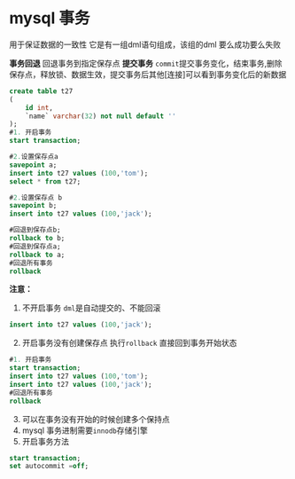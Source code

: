 # mysql 事务

用于保证数据的一致性 它是有一组dml语句组成，该组的dml 要么成功要么失败

**事务回退**
    回退事务到指定保存点
**提交事务** 
    `commit`提交事务变化，结束事务,删除保存点，释放锁、数据生效，提交事务后其他[连接]可以看到事务变化后的新数据   

```sql
create table t27
(
    id int,
    `name` varchar(32) not null default ''
);
#1. 开启事务
start transaction;

#2.设置保存点a
savepoint a;
insert into t27 values (100,'tom');
select * from t27;

#2.设置保存点 b
savepoint b;
insert into t27 values (100,'jack');

#回退到保存点b;
rollback to b;
#回退到保存点a;
rollback to a;
#回退所有事务
rollback
```
**注意：**
1. 不开启事务 `dml`是自动提交的、不能回滚
```sql
insert into t27 values (100,'jack');
```
2. 开启事务没有创建保存点 执行`rollback` 直接回到事务开始状态
```sql
#1. 开启事务
start transaction;
insert into t27 values (100,'tom');
insert into t27 values (100,'jack');
#回退所有事务
rollback
```
3. 可以在事务没有开始的时候创建多个保持点
4. mysql 事务进制需要`innodb`存储引擎
5. 开启事务方法
```sql
start transaction;
set autocommit =off;
```